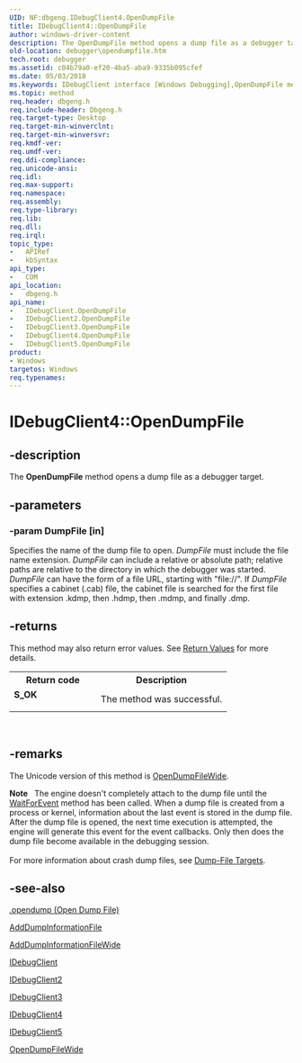 ```yaml
---
UID: NF:dbgeng.IDebugClient4.OpenDumpFile
title: IDebugClient4::OpenDumpFile
author: windows-driver-content
description: The OpenDumpFile method opens a dump file as a debugger target.
old-location: debugger\opendumpfile.htm
tech.root: debugger
ms.assetid: c04b79a0-ef20-4ba5-aba9-9335b095cfef
ms.date: 05/03/2018
ms.keywords: IDebugClient interface [Windows Debugging],OpenDumpFile method, IDebugClient2 interface [Windows Debugging],OpenDumpFile method, IDebugClient2::OpenDumpFile, IDebugClient3 interface [Windows Debugging],OpenDumpFile method, IDebugClient3::OpenDumpFile, IDebugClient4 interface [Windows Debugging],OpenDumpFile method, IDebugClient4.OpenDumpFile, IDebugClient4::OpenDumpFile, IDebugClient5 interface [Windows Debugging],OpenDumpFile method, IDebugClient5::OpenDumpFile, IDebugClient::OpenDumpFile, IDebugClient_4ab673e2-629c-455a-8d40-27465005375f.xml, OpenDumpFile, OpenDumpFile method [Windows Debugging], OpenDumpFile method [Windows Debugging],IDebugClient interface, OpenDumpFile method [Windows Debugging],IDebugClient2 interface, OpenDumpFile method [Windows Debugging],IDebugClient3 interface, OpenDumpFile method [Windows Debugging],IDebugClient4 interface, OpenDumpFile method [Windows Debugging],IDebugClient5 interface, dbgeng/IDebugClient2::OpenDumpFile, dbgeng/IDebugClient3::OpenDumpFile, dbgeng/IDebugClient4::OpenDumpFile, dbgeng/IDebugClient5::OpenDumpFile, dbgeng/IDebugClient::OpenDumpFile, debugger.opendumpfile
ms.topic: method
req.header: dbgeng.h
req.include-header: Dbgeng.h
req.target-type: Desktop
req.target-min-winverclnt: 
req.target-min-winversvr: 
req.kmdf-ver: 
req.umdf-ver: 
req.ddi-compliance: 
req.unicode-ansi: 
req.idl: 
req.max-support: 
req.namespace: 
req.assembly: 
req.type-library: 
req.lib: 
req.dll: 
req.irql: 
topic_type:
-	APIRef
-	kbSyntax
api_type:
-	COM
api_location:
-	dbgeng.h
api_name:
-	IDebugClient.OpenDumpFile
-	IDebugClient2.OpenDumpFile
-	IDebugClient3.OpenDumpFile
-	IDebugClient4.OpenDumpFile
-	IDebugClient5.OpenDumpFile
product:
- Windows
targetos: Windows
req.typenames: 
---
```


# IDebugClient4::OpenDumpFile


## -description


The <b>OpenDumpFile</b> method opens a dump file as a debugger target.


## -parameters




### -param DumpFile [in]

Specifies the name of the dump file to open.  <i>DumpFile</i> must include the file name extension. <i>DumpFile</i> can include a relative or absolute path; relative paths are relative to the directory in which the debugger was started.  <i>DumpFile</i> can have the form of a file URL, starting with "file://".  If <i>DumpFile</i> specifies a cabinet (.cab) file, the cabinet file is searched for the first file with extension .kdmp, then .hdmp, then .mdmp, and finally .dmp.


## -returns



This method may also return error values.  See <a href="https://msdn.microsoft.com/713f3ee2-2f5b-415e-9908-90f5ae428b43">Return Values</a> for more details.

<table>
<tr>
<th>Return code</th>
<th>Description</th>
</tr>
<tr>
<td width="40%">
<dl>
<dt><b>S_OK</b></dt>
</dl>
</td>
<td width="60%">
The method was successful.

</td>
</tr>
</table>
 




## -remarks



The Unicode version of this method is <a href="https://msdn.microsoft.com/library/windows/hardware/ff552324">OpenDumpFileWide</a>.

<div class="alert"><b>Note</b>    The engine doesn't completely attach to the dump file until the <a href="https://msdn.microsoft.com/library/windows/hardware/ff561229">WaitForEvent</a> method has been called.  When a dump file is created from a process or kernel, information about the last event is stored in the dump file.  After the dump file is opened, the next time execution is attempted, the engine will generate this event for the event callbacks.  Only then does the dump file become available in the debugging session.</div>
<div> </div>
For more information about crash dump files, see <a href="https://msdn.microsoft.com/library/windows/hardware/ff542783">Dump-File Targets</a>.




## -see-also




<a href="https://msdn.microsoft.com/library/windows/hardware/ff564611">.opendump (Open Dump File)</a>



<a href="https://msdn.microsoft.com/library/windows/hardware/ff537865">AddDumpInformationFile</a>



<a href="https://msdn.microsoft.com/library/windows/hardware/ff537874">AddDumpInformationFileWide</a>



<a href="https://msdn.microsoft.com/library/windows/hardware/ff549827">IDebugClient</a>



<a href="https://msdn.microsoft.com/library/windows/hardware/ff550481">IDebugClient2</a>



<a href="https://msdn.microsoft.com/library/windows/hardware/ff550488">IDebugClient3</a>



<a href="https://msdn.microsoft.com/library/windows/hardware/ff550494">IDebugClient4</a>



<a href="https://msdn.microsoft.com/library/windows/hardware/ff550497">IDebugClient5</a>



<a href="https://msdn.microsoft.com/library/windows/hardware/ff552324">OpenDumpFileWide</a>
 

 

